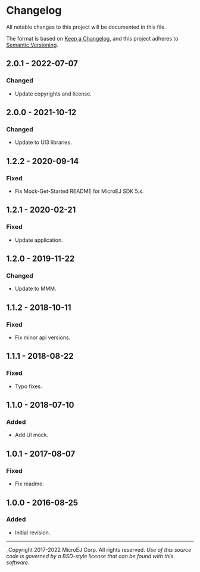 # Changelog

All notable changes to this project will be documented in this file.

The format is based on [Keep a Changelog](https://keepachangelog.com/en/1.0.0/),
and this project adheres to [Semantic Versioning](https://semver.org/spec/v2.0.0.html).

## 2.0.1 - 2022-07-07

### Changed

   - Update copyrights and license.

## 2.0.0 - 2021-10-12

### Changed

   - Update to UI3 libraries.

## 1.2.2 - 2020-09-14

### Fixed

   - Fix Mock-Get-Started README for MicroEJ SDK 5.x.

## 1.2.1 - 2020-02-21

### Fixed

   - Update application.
   
## 1.2.0 - 2019-11-22

### Changed

   - Update to MMM.
   
## 1.1.2 - 2018-10-11

### Fixed

   - Fix minor api versions.
  
## 1.1.1 - 2018-08-22

### Fixed

  - Typo fixes.
  
## 1.1.0 - 2018-07-10

### Added

  - Add UI mock.

## 1.0.1 - 2017-08-07

### Fixed

  - Fix readme.
  
## 1.0.0 - 2016-08-25

### Added

  - Initial revision.

---
_Copyright 2017-2022 MicroEJ Corp. All rights reserved. 
_Use of this source code is governed by a BSD-style license that can be found with this software._  